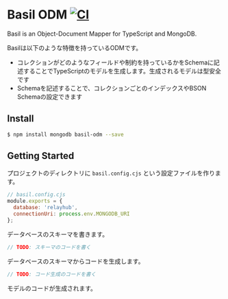 # Basil ODM [![CI](https://github.com/anatoo/basil-odm/actions/workflows/ci.yaml/badge.svg?branch=main)](https://github.com/anatoo/basil-odm/actions/workflows/ci.yaml)

Basil is an Object-Document Mapper for TypeScript and MongoDB.

Basilは以下のような特徴を持っているODMです。

- コレクションがどのようなフィールドや制約を持っているかをSchemaに記述することでTypeScriptのモデルを生成します。生成されるモデルは型安全です
- Schemaを記述することで、コレクションごとのインデックスやBSON Schemaの設定できます

## Install

```bash
$ npm install mongodb basil-odm --save
```

## Getting Started


プロジェクトのディレクトリに `basil.config.cjs` という設定ファイルを作ります。

```javascript
// basil.config.cjs
module.exports = {
  database: 'relayhub',
  connectionUri: process.env.MONGODB_URI
};
```

データベースのスキーマを書きます。

```typescript
// TODO: スキーマのコードを書く

```

データベースのスキーマからコードを生成します。

```typescript
// TODO: コード生成のコードを書く
```

モデルのコードが生成されます。

